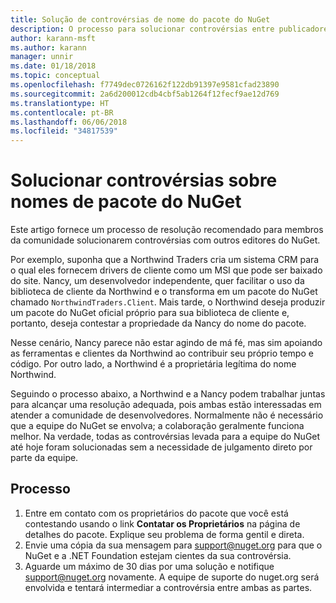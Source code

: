 ```yaml
---
title: Solução de controvérsias de nome do pacote do NuGet
description: O processo para solucionar controvérsias entre publicadores de pacotes do NuGet relacionadas à identidade visual, marcas comerciais e outras situações de conflito.
author: karann-msft
ms.author: karann
manager: unnir
ms.date: 01/18/2018
ms.topic: conceptual
ms.openlocfilehash: f7749dec0726162f122db91397e9581cfad23890
ms.sourcegitcommit: 2a6d200012cdb4cbf5ab1264f12fecf9ae12d769
ms.translationtype: HT
ms.contentlocale: pt-BR
ms.lasthandoff: 06/06/2018
ms.locfileid: "34817539"
---
```

# <a name="resolving-disputes-over-nuget-package-names"></a>Solucionar controvérsias sobre nomes de pacote do NuGet

Este artigo fornece um processo de resolução recomendado para membros da comunidade solucionarem controvérsias com outros editores do NuGet.

Por exemplo, suponha que a Northwind Traders cria um sistema CRM para o qual eles fornecem drivers de cliente como um MSI que pode ser baixado do site. Nancy, um desenvolvedor independente, quer facilitar o uso da biblioteca de cliente da Northwind e o transforma em um pacote do NuGet chamado `NorthwindTraders.Client`. Mais tarde, o Northwind deseja produzir um pacote do NuGet oficial próprio para sua biblioteca de cliente e, portanto, deseja contestar a propriedade da Nancy do nome do pacote.

Nesse cenário, Nancy parece não estar agindo de má fé, mas sim apoiando as ferramentas e clientes da Northwind ao contribuir seu próprio tempo e código. Por outro lado, a Northwind é a proprietária legítima do nome Northwind.

Seguindo o processo abaixo, a Northwind e a Nancy podem trabalhar juntas para alcançar uma resolução adequada, pois ambas estão interessadas em atender a comunidade de desenvolvedores. Normalmente não é necessário que a equipe do NuGet se envolva; a colaboração geralmente funciona melhor. Na verdade, todas as controvérsias levada para a equipe do NuGet até hoje foram solucionadas sem a necessidade de julgamento direto por parte da equipe.

## <a name="process"></a>Processo

1. Entre em contato com os proprietários do pacote que você está contestando usando o link **Contatar os Proprietários** na página de detalhes do pacote. Explique seu problema de forma gentil e direta.
2. Envie uma cópia da sua mensagem para [support@nuget.org](mailto:support@nuget.org) para que o NuGet e a .NET Foundation estejam cientes da sua controvérsia.
3. Aguarde um máximo de 30 dias por uma solução e notifique [support@nuget.org](mailto:support@nuget.org) novamente. A equipe de suporte do nuget.org será envolvida e tentará intermediar a controvérsia entre ambas as partes.
